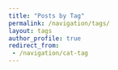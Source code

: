```yaml
---
title: "Posts by Tag"
permalink: /navigation/tags/
layout: tags
author_profile: true
redirect_from:
 - /navigation/cat-tag
---
```


